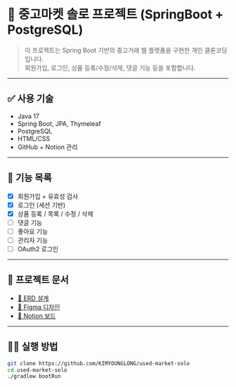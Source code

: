 # 🛒 중고마켓 솔로 프로젝트 (SpringBoot + PostgreSQL)

> 이 프로젝트는 Spring Boot 기반의 중고거래 웹 플랫폼을 구현한 개인 클론코딩입니다.  
> 회원가입, 로그인, 상품 등록/수정/삭제, 댓글 기능 등을 포함합니다.

---

## ✅ 사용 기술

- Java 17
- Spring Boot, JPA, Thymeleaf
- PostgreSQL
- HTML/CSS
- GitHub + Notion 관리

---

## 🔧 기능 목록

- [x] 회원가입 + 유효성 검사
- [x] 로그인 (세션 기반)
- [x] 상품 등록 / 목록 / 수정 / 삭제
- [ ] 댓글 기능
- [ ] 좋아요 기능
- [ ] 관리자 기능
- [ ] OAuth2 로그인

---

## 🧭 프로젝트 문서

- [🧱 ERD 설계](https://www.erdcloud.com/...)  
- [🎨 Figma 디자인](https://www.figma.com/...)  
- [📘 Notion 보드](https://www.notion.so/...)  

---

## 🏃‍♂️ 실행 방법

```bash
git clone https://github.com/KIMYOUNGLONG/used-market-solo
cd used-market-solo
./gradlew bootRun
